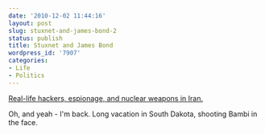 ```yaml
---
date: '2010-12-02 11:44:16'
layout: post
slug: stuxnet-and-james-bond-2
status: publish
title: Stuxnet and James Bond
wordpress_id: '7907'
categories:
- Life
- Politics
---
```


[Real-life hackers, espionage, and nuclear weapons in Iran.](http://www.foxnews.com/scitech/2010/11/26/secret-agent-crippled-irans-nuclear-ambitions/)

Oh, and yeah - I'm back.  Long vacation in South Dakota, shooting Bambi in the face.
